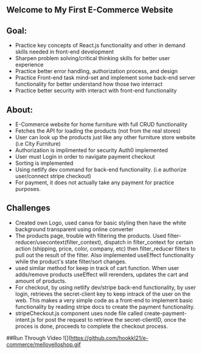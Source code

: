 ## Welcome to My First E-Commerce Website

## Goal:

- Practice key concepts of React.js functionality and other in demand skills needed in front-end development
- Sharpen problem solving/critical thinking skills for better user experience
- Practice better error handling, authorization process, and design
- Practice Front-end task mind-set and implement some back-end server functionality for better understand how those two interract
- Practice better security with interact with front-end functionality 

## About:

- E-Commerce website for home furniture with full CRUD functionality
- Fetches the API for loading the products (not from the real stores)
- User can look up the products just like any other furniture store website (i.e City Furniture)
- Authorization is implimented for security Auth0 implemented
- User must Login in order to navigate payment checkout
- Sorting is implemented
- Using netlify dev command for back-end functionality. (i.e authorize user/connect stripe checkout)
- For payment, it does not actually take any payment for practice purposes.

## Challenges
- Created own Logo, used canva for basic styling then have the white background transparent using online converter
- The products page, trouble with filtering the products. Used filter-reducer/usecontext(filter_context), dispatch in filter_context for certain action (shipping, price, color, company, etc) then filter_reducer filters to pull out the result of the filter. Also implemented useEffect functionality while the product's state filter/sort changes. 
- used similar method for keep in track of cart function. When user adds/remove products useEffect will rerenders, updates the cart and amount of products.
- For checkout,  by using netlify dev/stripe back-end functionality, by user login, retrieves the secret-client key to keep intrack of the user on the web. This makes a very simple code as a front-end to implement basic functionality by reading stripe docs to create the payment functionality.
- stripeCheckout.js component uses node file called create-payment-intent.js for post the request to retrieve the secret-clientID, once the proces is done, proceeds to complete the checkout process.

##Run Through Video
![](https://github.com/hookkl21/e-commerce/melloyelloshop.gif
